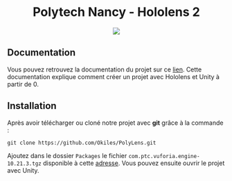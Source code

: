 <div align=center>
  <h1>Polytech Nancy - Hololens 2</h1>
  <img src="https://skillicons.dev/icons?i=cs,unity,visualstudio">
</div>

## Documentation

Vous pouvez retrouvez la documentation du projet sur ce [lien](https://washifr.github.io/Hololens-Doc/). Cette documentation explique comment créer un projet avec Hololens et Unity à partir de 0.

## Installation

Après avoir télécharger ou cloné notre projet avec **git** grâce à la commande :

```git
git clone https://github.com/Okiles/PolyLens.git
```

Ajoutez dans le dossier `Packages` le fichier `com.ptc.vuforia.engine-10.21.3.tgz` disponible à cette [adresse](https://we.tl/t-4xal4JanCN). Vous pouvez ensuite ouvrir le projet avec Unity.
